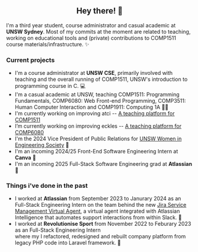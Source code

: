 <h2><center>Hey there! 👋</center></h3>

I'm a third year student, course administrator and casual academic at <strong>UNSW Sydney</strong>. Most of my commits at the moment are related to teaching, working on educational tools and (private) contributions to COMP1511 course materials/infrastructure. ✨

<h3>Current projects</h3>
<ul>
<li>I'm a course administrator at <strong>UNSW CSE</strong>, primarily involved with teaching and the overall running of COMP1511, UNSW's introduction to programming course in C. 💻</li>
<li>I'm a casual academic at UNSW, teaching COMP1511: Programming Fundamentals, COMP6080: Web Front-end Programming, COMP3511: Human Computer Interaction and COMP1911: Computing 1A 👩‍🏫</li>
<li>I'm currently working on improving atci -- <a href="https://cgi.cse.unsw.edu.au/~cs1511/current/"> A teaching platform for COMP1511</a></li>
<li>I’m currently working on improving eckles -- <a href="https://github.com/chamhayden/eckles">A teaching platform for COMP6080</a></li>
<li>I'm the 2024 Vice President of Public Relations for <a href = "https://www.wiesoc.com/">UNSW Women in Engineering Society</a> 💜</li>
<li>I'm an incoming 2024/25 Front-End Software Engineering Intern at <strong>Canva</strong> 🥳</li>
<li>I'm an incoming 2025 Full-Stack Software Engineering grad at <strong>Atlassian</strong> 🎉</li>
</ul>

<h3>Things i've done in the past</h3>
<ul>
  <li>I worked at <strong>Atlassian</strong> from September 2023 to Janurary 2024 as an Full-Stack Engineering Intern on the team behind the new <a href = "https://www.atlassian.com/software/jira/service-management/features/itsm/virtual-agent">Jira Service Management Virtual Agent</a>, a virtual agent integrated with Atlassian Intelligence that automates support interactions from within Slack. 🤩</li>
  <li>I worked at <strong>Revolutionise Sport</strong> from November 2022 to Feburary 2023 as an Full-Stack Engineering Intern </li> where my I refactored, redesigned and rebuilt company platform from legacy PHP code into Laravel framework. 🥰
</ul>
